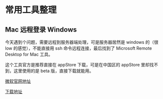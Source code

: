 # 常用工具整理

## Mac 远程登录 Windows

今天遇到个问题，需要远程到服务器端处理，可是服务器居然是 windows 的（很 low 的感觉），不能直接用 ssh 命令远程连接，最后找到了 Microsoft Remote Desktop for Mac 工具。

这个工具官方是推荐直接在 appStore 下载，可是在中国区的 appStore 里却找不到，这里使用的是 beta 版，直接下载就能用。

[微软官网地址](https://techcommunity.microsoft.com/t5/Enterprise-Mobility-Security/Introducing-the-new-Microsoft-Remote-Desktop-Preview-app-for-Mac/ba-p/249315)

[下载地址](https://rink.hockeyapp.net/apps/5e0c144289a51fca2d3bfa39ce7f2b06/)

